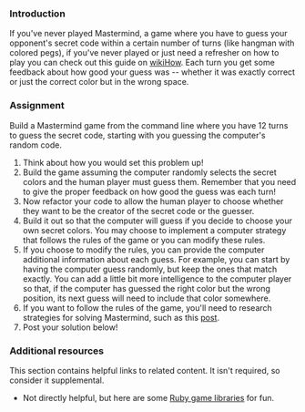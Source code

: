 ### Introduction

If you've never played Mastermind, a game where you have to guess your opponent's secret code within a certain number of turns (like hangman with colored pegs), if you've never played or just need a refresher on how to play you can check out this guide on [wikiHow](https://www.wikihow.com/Play-Mastermind). Each turn you get some feedback about how good your guess was -- whether it was exactly correct or just the correct color but in the wrong space.

### Assignment

Build a Mastermind game from the command line where you have 12 turns to guess the secret code, starting with you guessing the computer's random code.

<div class="lesson-content__panel" markdown="1">
  
  1. Think about how you would set this problem up!
  1. Build the game assuming the computer randomly selects the secret colors and the human player must guess them.  Remember that you need to give the proper feedback on how good the guess was each turn!
  1. Now refactor your code to allow the human player to choose whether they want to be the creator of the secret code or the guesser.
  1. Build it out so that the computer will guess if you decide to choose your own secret colors.  You may choose to implement a computer strategy that follows the rules of the game or you can modify these rules.
  1. If you choose to modify the rules, you can provide the computer additional information about each guess.  For example, you can start by having the computer guess randomly, but keep the ones that match exactly.  You can add a little bit more intelligence to the computer player so that, if the computer has guessed the right color but the wrong position, its next guess will need to include that color somewhere.
  1. If you want to follow the rules of the game, you'll need to research strategies for solving Mastermind, such as this [post](https://puzzling.stackexchange.com/questions/546/clever-ways-to-solve-mastermind).
  1. Post your solution below!

</div>

### Additional resources

This section contains helpful links to related content. It isn't required, so consider it supplemental.

- Not directly helpful, but here are some [Ruby game libraries](https://www.ruby-toolbox.com/categories/game_libraries) for fun.
